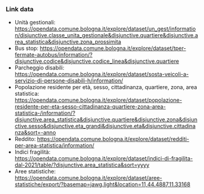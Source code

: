 ### Link data
- Unità gestionali: https://opendata.comune.bologna.it/explore/dataset/un_gest/information/disjunctive.classe_unita_gestionale&disjunctive.quartiere&disjunctive.area_statistica&disjunctive.zona_prossimita
- Bus stop: https://opendata.comune.bologna.it/explore/dataset/tper-fermate-autobus/information/?disjunctive.codice&disjunctive.codice_linea&disjunctive.quartiere
- Parcheggio disabili: https://opendata.comune.bologna.it/explore/dataset/sosta-veicoli-a-servizio-di-persone-disabili-h/information/
- Popolazione residente per età, sesso, cittadinanza, quartiere, zona, area statistica: https://opendata.comune.bologna.it/explore/dataset/popolazione-residente-per-eta-sesso-cittadinanza-quartiere-zona-area-statistica-/information/?disjunctive.area_statistica&disjunctive.quartiere&disjunctive.zona&disjunctive.sesso&disjunctive.eta_grandi&disjunctive.eta&disjunctive.cittadinanza&sort=-anno
- Reddito: https://opendata.comune.bologna.it/explore/dataset/redditi-per-area-statistica/information/
- Indici fragilità: https://opendata.comune.bologna.it/explore/dataset/indici-di-fragilita-dal-2021/table/?disjunctive.area_statistica&sort=yyyy
- Aree statistiche: https://opendata.comune.bologna.it/explore/dataset/aree-statistiche/export/?basemap=jawg.light&location=11,44.4887,11.33168

  
